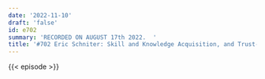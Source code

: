 ```yaml
---
date: '2022-11-10'
draft: 'false'
id: e702
summary: 'RECORDED ON AUGUST 17th 2022.  '
title: '#702 Eric Schniter: Skill and Knowledge Acquisition, and Trust-Based Interactions'
---
```

{{< episode >}}
